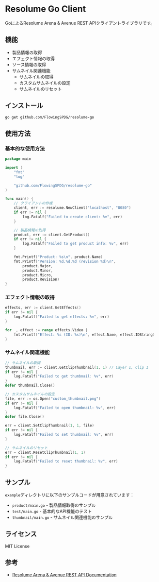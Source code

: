 # Resolume Go Client

GoによるResolume Arena & Avenue REST APIクライアントライブラリです。

## 機能

- 製品情報の取得
- エフェクト情報の取得
- ソース情報の取得
- サムネイル関連機能
  - サムネイルの取得
  - カスタムサムネイルの設定
  - サムネイルのリセット

## インストール

```bash
go get github.com/FlowingSPDG/resolume-go
```

## 使用方法

### 基本的な使用方法

```go
package main

import (
    "fmt"
    "log"

    "github.com/FlowingSPDG/resolume-go"
)

func main() {
    // クライアントの作成
    client, err := resolume.NewClient("localhost", "8080")
    if err != nil {
        log.Fatalf("Failed to create client: %v", err)
    }

    // 製品情報の取得
    product, err := client.GetProduct()
    if err != nil {
        log.Fatalf("Failed to get product info: %v", err)
    }

    fmt.Printf("Product: %s\n", product.Name)
    fmt.Printf("Version: %d.%d.%d (revision %d)\n",
        product.Major,
        product.Minor,
        product.Micro,
        product.Revision)
}
```

### エフェクト情報の取得

```go
effects, err := client.GetEffects()
if err != nil {
    log.Fatalf("Failed to get effects: %v", err)
}

for _, effect := range effects.Video {
    fmt.Printf("Effect: %s (ID: %s)\n", effect.Name, effect.IDString)
}
```

### サムネイル関連機能

```go
// サムネイルの取得
thumbnail, err := client.GetClipThumbnail(1, 1) // Layer 1, Clip 1
if err != nil {
    log.Fatalf("Failed to get thumbnail: %v", err)
}
defer thumbnail.Close()

// カスタムサムネイルの設定
file, err := os.Open("custom_thumbnail.png")
if err != nil {
    log.Fatalf("Failed to open thumbnail: %v", err)
}
defer file.Close()

err = client.SetClipThumbnail(1, 1, file)
if err != nil {
    log.Fatalf("Failed to set thumbnail: %v", err)
}

// サムネイルのリセット
err = client.ResetClipThumbnail(1, 1)
if err != nil {
    log.Fatalf("Failed to reset thumbnail: %v", err)
}
```

## サンプル

`example`ディレクトリに以下のサンプルコードが用意されています：

- `product/main.go` - 製品情報取得のサンプル
- `test/main.go` - 基本的なAPI機能のテスト
- `thumbnail/main.go` - サムネイル関連機能のサンプル

## ライセンス

MIT License

## 参考

- [Resolume Arena & Avenue REST API Documentation](https://resolume.com/docs/restapi)